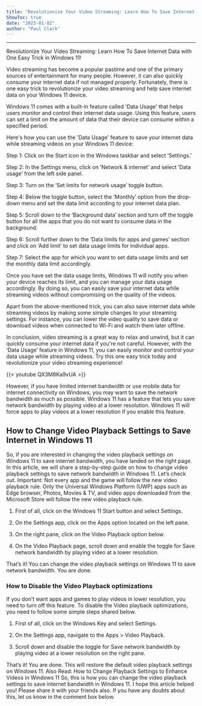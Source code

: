 ```yaml
---
title: "Revolutionize Your Video Streaming: Learn How To Save Internet Data with One Easy Trick in Windows 11!"
ShowToc: true 
date: "2023-01-02"
author: "Paul Clark"
---
```

*****
Revolutionize Your Video Streaming: Learn How To Save Internet Data with One Easy Trick in Windows 11!

Video streaming has become a popular pastime and one of the primary sources of entertainment for many people. However, it can also quickly consume your internet data if not managed properly. Fortunately, there is one easy trick to revolutionize your video streaming and help save internet data on your Windows 11 device.

Windows 11 comes with a built-in feature called 'Data Usage' that helps users monitor and control their internet data usage. Using this feature, users can set a limit on the amount of data that their device can consume within a specified period.

Here's how you can use the 'Data Usage' feature to save your internet data while streaming videos on your Windows 11 device:

Step 1: Click on the Start icon in the Windows taskbar and select ‘Settings.’

Step 2: In the Settings menu, click on ‘Network & internet’ and select ‘Data usage’ from the left side panel.

Step 3: Turn on the ‘Set limits for network usage’ toggle button.

Step 4: Below the toggle button, select the ‘Monthly’ option from the drop-down menu and set the data limit according to your internet data plan.

Step 5: Scroll down to the ‘Background data’ section and turn off the toggle button for all the apps that you do not want to consume data in the background.

Step 6: Scroll further down to the ‘Data limits for apps and games’ section and click on ‘Add limit’ to set data usage limits for individual apps.

Step 7: Select the app for which you want to set data usage limits and set the monthly data limit accordingly.

Once you have set the data usage limits, Windows 11 will notify you when your device reaches its limit, and you can manage your data usage accordingly. By doing so, you can easily save your internet data while streaming videos without compromising on the quality of the videos.

Apart from the above-mentioned trick, you can also save internet data while streaming videos by making some simple changes to your streaming settings. For instance, you can lower the video quality to save data or download videos when connected to Wi-Fi and watch them later offline.

In conclusion, video streaming is a great way to relax and unwind, but it can quickly consume your internet data if you're not careful. However, with the ‘Data Usage’ feature in Windows 11, you can easily monitor and control your data usage while streaming videos. Try this one easy trick today and revolutionize your video streaming experience!

{{< youtube QX3M8Ka9vUA >}} 



However, if you have limited internet bandwidth or use mobile data for internet connectivity on Windows, you may want to save the network bandwidth as much as possible.
Windows 11 has a feature that lets you save network bandwidth by playing video at a lower resolution. Windows 11 will force apps to play videos at a lower resolution if you enable this feature.

 
## How to Change Video Playback Settings to Save Internet in Windows 11


So, if you are interested in changing the video playback settings on Windows 11 to save internet bandwidth, you have landed on the right page. In this article, we will share a step-by-step guide on how to change video playback settings to save network bandwidth in Windows 11. Let’s check out.
Important: Not every app and the game will follow the new video playback rule. Only the Universal Windows Platform (UWP) apps such as Edge browser, Photos, Movies & TV, and video apps downloaded from the Microsoft Store will follow the new video playback rule.
1. First of all, click on the Windows 11 Start button and select Settings.

2. On the Settings app, click on the Apps option located on the left pane.

3. On the right pane, click on the Video Playback option below.

4. On the Video Playback page, scroll down and enable the toggle for Save network bandwidth by playing video at a lower resolution.

That’s it! You can change the video playback settings on Windows 11 to save network bandwidth. You are done.

 
### How to Disable the Video Playback optimizations


If you don’t want apps and games to play videos in lower resolution, you need to turn off this feature. To disable the Video playback optimizations, you need to follow some simple steps shared below.
1. First of all, click on the Windows Key and select Settings.

2. On the Settings app, navigate to the Apps > Video Playback.

3. Scroll down and disable the toggle for Save network bandwidth by playing video at a lower resolution on the right pane.

That’s it! You are done. This will restore the default video playback settings on Windows 11.
Also Read: How to Change Playback Settings to Enhance Videos in Windows 11
So, this is how you can change the video playback settings to save internet bandwidth in Windows 11. I hope this article helped you! Please share it with your friends also. If you have any doubts about this, let us know in the comment box below.




